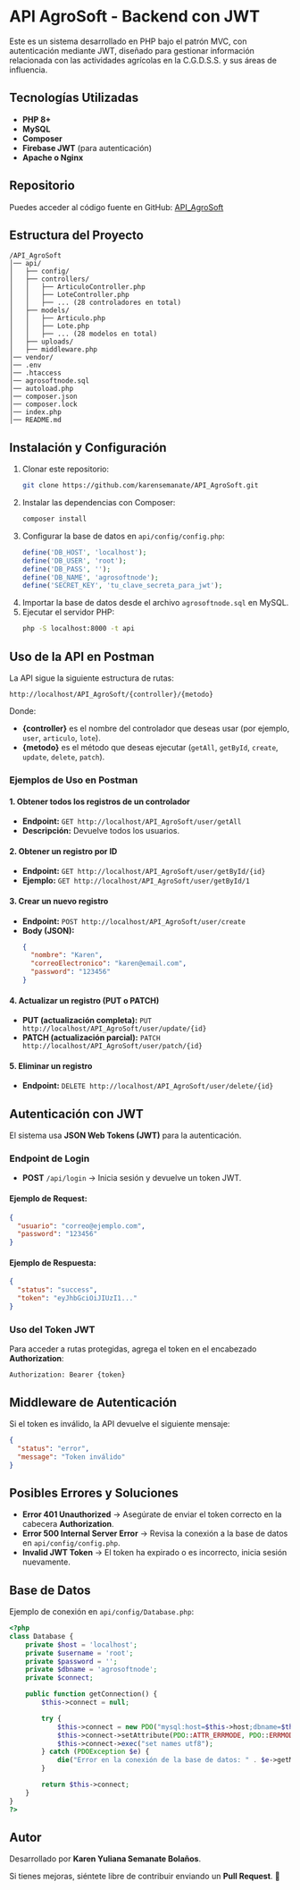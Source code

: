 # API AgroSoft - Backend con JWT

Este es un sistema desarrollado en PHP bajo el patrón MVC, con autenticación mediante JWT, diseñado para gestionar información relacionada con las actividades agrícolas en la C.G.D.S.S. y sus áreas de influencia.

## Tecnologías Utilizadas

- **PHP 8+**
- **MySQL**
- **Composer**
- **Firebase JWT** (para autenticación)
- **Apache o Nginx**

## Repositorio

Puedes acceder al código fuente en GitHub:
[API_AgroSoft](https://github.com/karensemanate/API_AgroSoft.git)

## Estructura del Proyecto

```
/API_AgroSoft
│── api/
│   ├── config/
│   ├── controllers/
│   │   ├── ArticuloController.php
│   │   ├── LoteController.php
│   │   ├── ... (28 controladores en total)
│   ├── models/
│   │   ├── Articulo.php
│   │   ├── Lote.php
│   │   ├── ... (28 modelos en total)
│   ├── uploads/
│   ├── middleware.php
│── vendor/
│── .env
│── .htaccess
│── agrosoftnode.sql
│── autoload.php
│── composer.json
│── composer.lock
│── index.php
│── README.md
```

## Instalación y Configuración

1. Clonar este repositorio:
   ```bash
   git clone https://github.com/karensemanate/API_AgroSoft.git
   ```
2. Instalar las dependencias con Composer:
   ```bash
   composer install
   ```
3. Configurar la base de datos en `api/config/config.php`:
   ```php
   define('DB_HOST', 'localhost');
   define('DB_USER', 'root');
   define('DB_PASS', '');
   define('DB_NAME', 'agrosoftnode');
   define('SECRET_KEY', 'tu_clave_secreta_para_jwt');
   ```
4. Importar la base de datos desde el archivo `agrosoftnode.sql` en MySQL.
5. Ejecutar el servidor PHP:
   ```bash
   php -S localhost:8000 -t api
   ```

## Uso de la API en Postman

La API sigue la siguiente estructura de rutas:
```
http://localhost/API_AgroSoft/{controller}/{metodo}
```
Donde:
- **{controller}** es el nombre del controlador que deseas usar (por ejemplo, `user`, `articulo`, `lote`).
- **{metodo}** es el método que deseas ejecutar (`getAll`, `getById`, `create`, `update`, `delete`, `patch`).

### Ejemplos de Uso en Postman

#### 1. Obtener todos los registros de un controlador
- **Endpoint:** `GET http://localhost/API_AgroSoft/user/getAll`
- **Descripción:** Devuelve todos los usuarios.

#### 2. Obtener un registro por ID
- **Endpoint:** `GET http://localhost/API_AgroSoft/user/getById/{id}`
- **Ejemplo:** `GET http://localhost/API_AgroSoft/user/getById/1`

#### 3. Crear un nuevo registro
- **Endpoint:** `POST http://localhost/API_AgroSoft/user/create`
- **Body (JSON):**
  ```json
  {
    "nombre": "Karen",
    "correoElectronico": "karen@email.com",
    "password": "123456"
  }
  ```

#### 4. Actualizar un registro (PUT o PATCH)
- **PUT (actualización completa):** `PUT http://localhost/API_AgroSoft/user/update/{id}`
- **PATCH (actualización parcial):** `PATCH http://localhost/API_AgroSoft/user/patch/{id}`

#### 5. Eliminar un registro
- **Endpoint:** `DELETE http://localhost/API_AgroSoft/user/delete/{id}`

## Autenticación con JWT

El sistema usa **JSON Web Tokens (JWT)** para la autenticación.

### Endpoint de Login
- **POST** `/api/login` → Inicia sesión y devuelve un token JWT.

#### Ejemplo de Request:
```json
{
  "usuario": "correo@ejemplo.com",
  "password": "123456"
}
```

#### Ejemplo de Respuesta:
```json
{
  "status": "success",
  "token": "eyJhbGciOiJIUzI1..."
}
```

### Uso del Token JWT
Para acceder a rutas protegidas, agrega el token en el encabezado **Authorization**:
```
Authorization: Bearer {token}
```

## Middleware de Autenticación

Si el token es inválido, la API devuelve el siguiente mensaje:
```json
{
  "status": "error",
  "message": "Token inválido"
}
```

## Posibles Errores y Soluciones

- **Error 401 Unauthorized** → Asegúrate de enviar el token correcto en la cabecera **Authorization**.
- **Error 500 Internal Server Error** → Revisa la conexión a la base de datos en `api/config/config.php`.
- **Invalid JWT Token** → El token ha expirado o es incorrecto, inicia sesión nuevamente.

## Base de Datos

Ejemplo de conexión en `api/config/Database.php`:
```php
<?php
class Database {
    private $host = 'localhost';
    private $username = 'root';
    private $password = '';
    private $dbname = 'agrosoftnode';
    private $connect;

    public function getConnection() {
        $this->connect = null;

        try {
            $this->connect = new PDO("mysql:host=$this->host;dbname=$this->dbname", $this->username, $this->password);
            $this->connect->setAttribute(PDO::ATTR_ERRMODE, PDO::ERRMODE_EXCEPTION);
            $this->connect->exec("set names utf8");
        } catch (PDOException $e) {
            die("Error en la conexión de la base de datos: " . $e->getMessage());
        }

        return $this->connect;
    }
}
?>
```

## Autor

Desarrollado por **Karen Yuliana Semanate Bolaños**.

Si tienes mejoras, siéntete libre de contribuir enviando un **Pull Request**. 🚀

